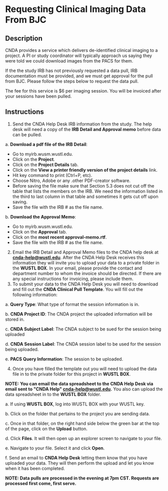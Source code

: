 # Requesting Clinical Imaging Data From BJC

## Description
CNDA provides a service which delivers de-identified clinical imaging to a project. A PI or study coordinator will typically approach us saying they were told we could download images from the PACS for them.

If the the study IRB has not previously requested a data pull, IRB documentation must be provided, and we must get approval for the pull from BJC. Please follow the steps below to request the data pull.

The fee for this service is $6 per imaging session. You will be invoiced after your sessions have been pulled.

## Instructions
1. Send the CNDA Help Desk IRB information from the study. The help desk will need a copy of the **IRB Detail and Approval memo** before data can be pulled.
   
  a. **Download a pdf file of the IRB Detail**:

   - Go to myirb.wusm.wustl.edu.
   - Click on the **Project**.
   - Click on the **Project Details** tab.
   - Click on the **View a printer friendly version of the project details** link.
   - Hit key command to print (Ctrl+P, etc).
   - Choose Nitro, Adobe or any .other PDF-creator software.
   - Before saving the file make sure that Section 5.3 does not cut off the table that lists the members on the IRB.  We need the information listed in the third to last column in that table and sometimes it gets cut off upon saving.
  - Save the file with the IRB # as the file name.
    
  b. **Download the Approval Memo**:
  
   - Go to myirb.wusm.wustl.edu.
   - Click on the **Approval** tab.
   - Click on the **most recent approval-memo.rtf**.
   - Save the file with the IRB # as the file name.
     
2. Email the IRB Detail and Approval Memo files to the CNDA help desk at **cnda-help@wustl.edu**. After the CNDA Help Desk receives this information they will invite you to upload your data to a private folder in the **WUSTL BOX**. In your email, please provide the contact and department number to whom the invoice should be directed. If there are any special instructions for invoicing, please include them.
3. To submit your data to the CNDA Help Desk you will need to download and fill out the **CNDA Clinical Pull Template**.  You will fill out the following information:
   
  a. **Query Type**: What type of format the session information is in. 
  
  b. **CNDA Project ID**: The CNDA project the uploaded information will be stored in.
  
  c. **CNDA Subject Label**: The CNDA subject to be sued for the session being uploaded
  
  d. **CNDA Session Label**: The CNDA session label to be used for the session being uploaded.
  
  e. **PACS Query Information**: The session to be uploaded.

4. Once you have filled the template out you will need to upload the data file in to the private folder for this project in **WUSTL BOX**.

**NOTE:** **You can email the data spreadsheet to the CNDA Help Desk via email sent to "CNDA Help" cnda-help@wustl.edu.** 
You also can upload the data spreadsheet in to the **WUSTL BOX** folder.  

  a. If using **WUSTL BOX**, log into WUSTL BOX with your WUSTL key.
  
  b. Click on the folder that pertains to the project you are sending data.
  
  c. Once in that folder, on the right hand side below the green bar at the top of the page, click on the **Upload** button.
  
  d. Click **Files**. It will then open up an explorer screen to navigate to your file.
  
  e. Navigate to your file. Select it and click **Open**.
  
  f. Send an email to **CNDA Help Desk** letting them know that you have uploaded your data. They will then perform the upload and let you know when it has been completed.
  
**NOTE: Data pulls are processed in the evening at 7pm CST. Requests are processed first come, first serve.**
